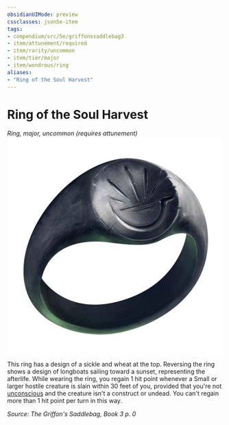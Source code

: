```yaml
---
obsidianUIMode: preview
cssclasses: json5e-item
tags:
- compendium/src/5e/griffonssaddlebag3
- item/attunement/required
- item/rarity/uncommon
- item/tier/major
- item/wondrous/ring
aliases: 
- "Ring of the Soul Harvest"
---
```

# Ring of the Soul Harvest
*Ring, major, uncommon (requires attunement)*  
![](https://raw.githubusercontent.com/TheGiddyLimit/homebrew-img/main/img/GriffonsSaddlebag3/Ring-of-the-Soul-Harvest.webp#right)  


This ring has a design of a sickle and wheat at the top. Reversing the ring shows a design of longboats sailing toward a sunset, representing the afterlife. While wearing the ring, you regain 1 hit point whenever a Small or larger hostile creature is slain within 30 feet of you, provided that you're not [unconscious](/compendium/rules/conditions.md#Unconscious) and the creature isn't a construct or undead. You can't regain more than 1 hit point per turn in this way.

*Source: The Griffon's Saddlebag, Book 3 p. 0*